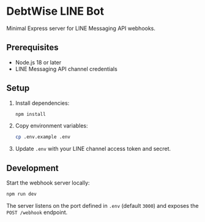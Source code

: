 # DebtWise LINE Bot

Minimal Express server for LINE Messaging API webhooks.

## Prerequisites

- Node.js 18 or later
- LINE Messaging API channel credentials

## Setup

1. Install dependencies:
   ```bash
   npm install
   ```
2. Copy environment variables:
   ```bash
   cp .env.example .env
   ```
3. Update `.env` with your LINE channel access token and secret.

## Development

Start the webhook server locally:

```bash
npm run dev
```

The server listens on the port defined in `.env` (default `3000`) and exposes the `POST /webhook` endpoint.
